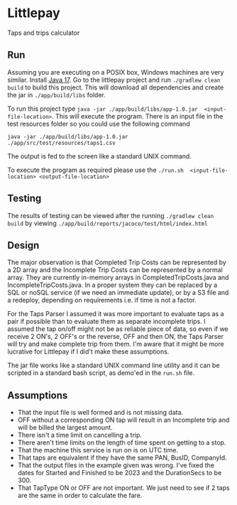 # Littlepay
Taps and trips calculator

## Run
Assuming you are executing on a POSIX box, Windows machines are very similar. Install [Java 17](http://www.oracle.com/technetwork/java/javase/downloads/index.html). Go to the littlepay project and run `./gradlew clean build` to build this project. This will download all dependencies and create the jar in `./app/build/libs` folder. 

To run this project type `java -jar ./app/build/libs/app-1.0.jar  <input-file-location>`. This will execute the program. There is an input file in the test resources folder so you could use the following command
```
java -jar ./app/build/libs/app-1.0.jar ./app/src/test/resources/taps1.csv
```
The output is fed to the screen like a standard UNIX command.

To execute the program as required please use the `./run.sh  <input-file-location> <output-file-location>`

## Testing
The results of testing can be viewed after the running `./gradlew clean build` by viewing `./app/build/reports/jacoco/test/html/index.html`

## Design
The major observation is that Completed Trip Costs can be represented by a 2D array and the Incomplete Trip Costs can be represented by a normal array. They are currently in-memory arrays in CompletedTripCosts.java and IncompleteTripCosts.java. In a proper system they can be replaced by a SQL or noSQL service (if we need an immediate update), or by a S3 file and a redeploy, depending on requirements i.e. if time is not a factor.

For the Taps Parser I assumed it was more important to evaluate taps as a pair if possible than to evaluate them as separate incomplete trips. I assumed the tap on/off might not be as reliable piece of data, so even if we receive 2 ON's, 2 OFF's or the reverse, OFF and then ON, the Taps Parser will try and make complete trip from them. I'm aware that it might be more lucrative for Littlepay if I did't make these assumptions.

The jar file works like a standard UNIX command line utility and it can be scripted in a standard bash script, as demo'ed in the `run.sh` file.

## Assumptions
* That the input file is well formed and is not missing data.
* OFF without a corresponding ON tap will result in an Incomplete trip and will be billed the largest amount.
* There isn't a time limit on cancelling a trip.
* There aren't time limits on the length of time spent on getting to a stop.
* That the machine this service is run on is on UTC time.
* That taps are equivalent if they have the same PAN, BusID, CompanyId.
* That the output files in the example given was wrong. I've fixed the dates for Started and Finished to be 2023 and the DurationSecs to be 300.
* That TapType ON or OFF are not important. We just need to see if 2 taps are the same in order to calculate the fare.